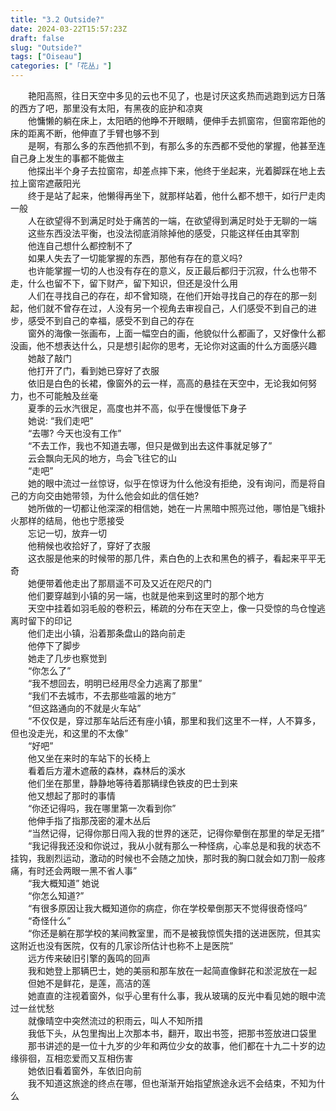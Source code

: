 ```yaml
---
title: "3.2 Outside?"
date: 2024-03-22T15:57:23Z
draft: false
slug: "Outside?"
tags: ["Oiseau"]
categories: ["「花丛」"]
---
```

　　艳阳高照，往日天空中多见的云也不见了，也是讨厌这炙热而逃跑到远方日落的西方了吧，那里没有太阳，有黑夜的庇护和凉爽  
　　他慵懒的躺在床上，太阳晒的他睁不开眼睛，便伸手去抓窗帘，但窗帘距他的床的距离不断，他伸直了手臂也够不到  
　　是啊，有那么多的东西他抓不到，有那么多的东西都不受他的掌握，他甚至连自己身上发生的事都不能做主  
　　他探出半个身子去拉窗帘，却差点摔下来，他终于坐起来，光着脚踩在地上去拉上窗帘遮蔽阳光  
　　终于是站了起来，他懒得再坐下，就那样站着，他什么都不想干，如行尸走肉一般   
　　人在欲望得不到满足时处于痛苦的一端，在欲望得到满足时处于无聊的一端  
　　这些东西没法平衡，也没法彻底消除掉他的感受，只能这样任由其宰割  
　　他连自己想什么都控制不了  
　　如果人失去了一切能掌握的东西，那他有存在的意义吗?  
　　也许能掌握一切的人也没有存在的意义，反正最后都归于沉寂，什么也带不走，什么也留不下，留下财产，留下知识，但还是没什么用  
　　人们在寻找自己的存在，却不曾知晓，在他们开始寻找自己的存在的那一刻起，他们就不曾存在过，人没有另一个视角去审视自己，人们感受不到自己的进步，感受不到自己的幸福，感受不到自己的存在  
　　窗外的海像一张画布，上面一幅空白的画，他貌似什么都画了，又好像什么都没画，他不想表达什么，只是想引起你的思考，无论你对这画的什么方面感兴趣  
　　她敲了敲门  
　　他打开了门，看到她已穿好了衣服  
　　依旧是白色的长裙，像窗外的云一样，高高的悬挂在天空中，无论我如何努力，也不可能触及丝毫  
　　夏季的云水汽很足，高度也并不高，似乎在慢慢低下身子  
　　她说: “我们走吧”  
　　“去哪? 今天也没有工作”  
　　“不去工作，我也不知道去哪，但只是做到出去这件事就足够了”  
　　云会飘向无风的地方，鸟会飞往它的山  
　　“走吧”  
　　她的眼中流过一丝惊讶，似乎在惊讶为什么他没有拒绝，没有询问，而是将自己的方向交由她带领，为什么他会如此的信任她?  
　　她所做的一切都让他深深的相信她，她在一片黑暗中照亮过他，哪怕是飞蛾扑火那样的结局，他也宁愿接受  
　　忘记一切，放弃一切  
　　他稍候也收拾好了，穿好了衣服  
　　这衣服是他来的时候带的那几件，素白色的上衣和黑色的裤子，看起来平平无奇  
　　她便带着他走出了那扇遥不可及又近在咫尺的门  
　　他们要穿越到小镇的另一端，也就是他来到这里时的那个地方  
　　天空中挂着如羽毛般的卷积云，稀疏的分布在天空上，像一只受惊的鸟仓惶逃离时留下的印记  
　　他们走出小镇，沿着那条盘山的路向前走    
　　他停下了脚步  
　　她走了几步也察觉到  
　　“你怎么了”  
　　“我不想回去，明明已经用尽全力逃离了那里”  
　　“我们不去城市，不去那些喧嚣的地方”  
　　“但这路通向的不就是火车站”  
　　“不仅仅是，穿过那车站后还有座小镇，那里和我们这里不一样，人不算多，但也没走光，和这里的不太像”  
　　“好吧”  
　　他又坐在来时的车站下的长椅上  
　　看着后方灌木遮蔽的森林，森林后的溪水  
　　他们坐在那里，静静地等待着那辆绿色铁皮的巴士到来  
　　他又想起了那时的事情  
　　“你还记得吗，我在哪里第一次看到你”  
　　他伸手指了指那茂密的灌木丛后  
　　“当然记得，记得你那日闯入我的世界的迷茫，记得你晕倒在那里的举足无措”  
　　“我记得我还没和你说过，我从小就有那么一种怪病，心率总是和我的状态不挂钩，我剧烈运动，激动的时候也不会随之加快，那时我的胸口就会如刀割一般疼痛，有时还会两眼一黑不省人事”  
　　“我大概知道” 她说  
　　“你怎么知道?”   
　　“有很多原因让我大概知道你的病症，你在学校晕倒那天不觉得很奇怪吗”  
　　“奇怪什么”  
　　“你还是躺在那学校的某间教室里，而不是被我惊慌失措的送进医院，但其实这附近也没有医院，仅有的几家诊所估计也称不上是医院”  
　　远方传来破旧引擎的轰鸣的回声  
　　我和她登上那辆巴士，她的美丽和那车放在一起简直像鲜花和淤泥放在一起  
　　但她不是鲜花，是莲，高洁的莲  
　　她直直的注视着窗外，似乎心里有什么事，我从玻璃的反光中看见她的眼中流过一丝忧愁  
　　就像晴空中突然流过的积雨云，叫人不知所措  
　　我低下头，从包里掏出上次那本书，翻开，取出书签，把那书签放进口袋里  
　　那书讲述的是一位十九岁的少年和两位少女的故事，他们都在十九二十岁的边缘徘徊，互相恋爱而又互相伤害  
　　她依旧看着窗外，车依旧向前  
　　我不知道这旅途的终点在哪，但也渐渐开始指望旅途永远不会结束，不知为什么  
　　
　　
　　
　　
　　
　　
